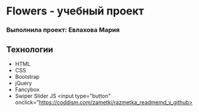# Flowers - учебный проект
### Выполнила проект: Евлахова Мария

## Технологии
- HTML 
- CSS 
- Bootstrap
- jQuery
- Fancybox
- Swiper Slider JS
<input type="button" onclick="https://coddism.com/zametki/razmetka_readmemd_v_github>
